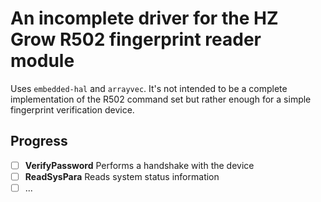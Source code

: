 # An incomplete driver for the HZ Grow R502 fingerprint reader module

Uses `embedded-hal` and `arrayvec`. It's not intended to be a complete implementation of the
R502 command set but rather enough for a simple fingerprint verification device.

## Progress

- [ ] **VerifyPassword** Performs a handshake with the device
- [ ] **ReadSysPara** Reads system status information
- [ ] ...